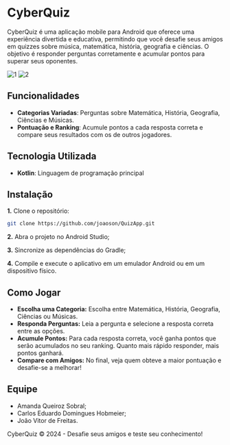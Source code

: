 # CyberQuiz

CyberQuiz é uma aplicação mobile para Android que oferece uma experiência divertida e educativa, permitindo que você desafie seus amigos em quizzes sobre música, matemática, história, geografia e ciências. O objetivo é responder perguntas corretamente e acumular pontos para superar seus oponentes.

![1](https://github.com/user-attachments/assets/04078376-db16-4047-9afd-839f04a55b18)
![2](https://github.com/user-attachments/assets/192fc984-7f0a-4ac1-9151-de5016ff1fe4)


## Funcionalidades

- **Categorias Variadas**: Perguntas sobre Matemática, História, Geografia, Ciências e Músicas.
- **Pontuação e Ranking**: Acumule pontos a cada resposta correta e compare seus resultados com os de outros jogadores.

## Tecnologia Utilizada

- **Kotlin**: Linguagem de programação principal


## Instalação

**1.** Clone o repositório:
   ```bash
   git clone https://github.com/joaoson/QuizApp.git
```

**2.** Abra o projeto no Android Studio;

**3.** Sincronize as dependências do Gradle;

**4.** Compile e execute o aplicativo em um emulador Android ou em um dispositivo físico.


## Como Jogar
- **Escolha uma Categoria:** Escolha entre Matemática, História, Geografia, Ciências ou Músicas. 
- **Responda Perguntas:** Leia a pergunta e selecione a resposta correta entre as opções.
- **Acumule Pontos:** Para cada resposta correta, você ganha pontos que serão acumulados no seu ranking. Quanto mais rápido responder, mais pontos ganhará.
- **Compare com Amigos:** No final, veja quem obteve a maior pontuação e desafie-se a melhorar!
  
## Equipe
- Amanda Queiroz Sobral;
- Carlos Eduardo Domingues Hobmeier;
- João Vitor de Freitas.


CyberQuiz © 2024 - Desafie seus amigos e teste seu conhecimento!
